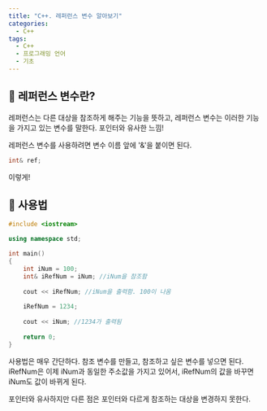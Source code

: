 ```yaml
---
title: "C++. 레퍼런스 변수 알아보기"
categories:
  - C++
tags:
  - C++
  - 프로그래밍 언어
  - 기초
---
```


## 🌟 레퍼런스 변수란?

레퍼런스는 다른 대상을 참조하게 해주는 기능을 뜻하고, 레퍼런스 변수는 이러한 기능을 가지고 있는 변수를 말한다. 포인터와 유사한 느낌!



레퍼런스 변수를 사용하려면 변수 이름 앞에 '&'을 붙이면 된다.

```c++
int& ref;
```

이렇게!



## 🌟 사용법

```c++
#include <iostream>

using namespace std;

int main()
{
    int iNum = 100;
    int& iRefNum = iNum; //iNum을 참조함
    
    cout << iRefNum; //iNum을 출력함. 100이 나옴
    
    iRefNum = 1234;
    
    cout << iNum; //1234가 출력됨
    
    return 0;
}
```

사용법은 매우 간단하다. 참조 변수를 만들고, 참조하고 싶은 변수를 넣으면 된다. iRefNum은 이제 iNum과 동일한 주소값을 가지고 있어서, iRefNum의 값을 바꾸면 iNum도 값이 바뀌게 된다.



포인터와 유사하지만 다른 점은 포인터와 다르게 참조하는 대상을 변경하지 못한다.